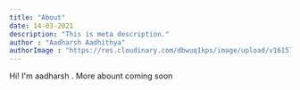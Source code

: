 ```yaml
---
title: "About"
date: 14-03-2021
description: "This is meta description."
author : "Aadharsh Aadhithya"
authorImage : "https://res.cloudinary.com/dbwuq1kps/image/upload/v1615750913/personalwebsite/profile_pnljvm.png"
---
```


Hi! I'm aadharsh . More abount coming soon